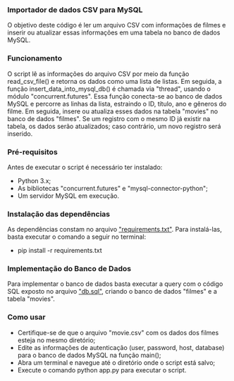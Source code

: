 ### Importador de dados CSV para MySQL

O objetivo deste código é ler um arquivo CSV com informações de filmes e inserir ou atualizar essas informações em uma tabela no banco de dados MySQL.

### Funcionamento

O script lê as informações do arquivo CSV por meio da função read_csv_file() e retorna os dados como uma lista de listas. Em seguida,
a função insert_data_into_mysql_db() é chamada via "thread", usando o módulo "concurrent.futures". Essa função conecta-se ao banco de dados MySQL e
percorre as linhas da lista, estraindo o ID, título, ano e gêneros do filme. Em seguida, insere ou atualiza esses dados na tabela "movies" no banco de dados "filmes".
Se um registro com o mesmo ID já existir na tabela, os dados serão atualizados; caso contrário, um novo registro será inserido.

### Pré-requisitos

Antes de executar o script é necessário ter instalado:

* Python 3.x;
* As bibliotecas "concurrent.futures" e "mysql-connector-python";
* Um servidor MySQL em execução.

### Instalação das dependências

As dependências constam no arquivo ["requirements.txt"](https://github.com/JorgeSilvva/desafio-backend/blob/main/desafio-1/requirements.txt). Para instalá-las, basta executar o comando a seguir no terminal:

* pip install -r requirements.txt

### Implementação do Banco de Dados

Para implementar o banco de dados basta executar a query com o código SQL exposto no arquivo ["db.sql"](https://github.com/jorgesilvva/desafio-backend/blob/main/desafio-1/db.sql), criando o banco de dados "filmes" e a tabela "movies".

### Como usar

* Certifique-se de que o arquivo "movie.csv" com os dados dos filmes esteja no mesmo diretório;
* Edite as informações de autenticação (user, password, host, database) para o banco de dados MySQL na função main();
* Abra um terminal e navegue até o diretório onde o script está salvo;
* Execute o comando python app.py para executar o script.
